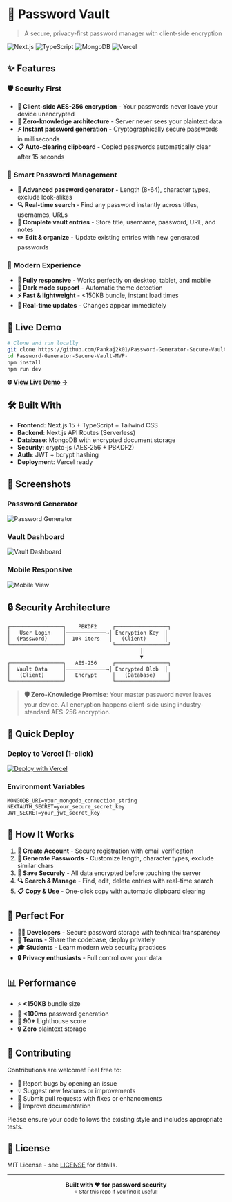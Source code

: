 # 🔐 Password Vault

> A secure, privacy-first password manager with client-side encryption

![Next.js](https://img.shields.io/badge/Next.js-15-black?logo=next.js)
![TypeScript](https://img.shields.io/badge/TypeScript-5-blue?logo=typescript)
![MongoDB](https://img.shields.io/badge/MongoDB-7-green?logo=mongodb)
![Vercel](https://img.shields.io/badge/Deploy-Vercel-black?logo=vercel)

## ✨ Features

### 🛡️ **Security First**
- **🔐 Client-side AES-256 encryption** - Your passwords never leave your device unencrypted
- **🔑 Zero-knowledge architecture** - Server never sees your plaintext data
- **⚡ Instant password generation** - Cryptographically secure passwords in milliseconds
- **📋 Auto-clearing clipboard** - Copied passwords automatically clear after 15 seconds

### 🎯 **Smart Password Management**
- **🎲 Advanced password generator** - Length (8-64), character types, exclude look-alikes
- **🔍 Real-time search** - Find any password instantly across titles, usernames, URLs
- **📝 Complete vault entries** - Store title, username, password, URL, and notes
- **✏️ Edit & organize** - Update existing entries with new generated passwords

### 🎨 **Modern Experience**
- **📱 Fully responsive** - Works perfectly on desktop, tablet, and mobile
- **🌙 Dark mode support** - Automatic theme detection
- **⚡ Fast & lightweight** - <150KB bundle, instant load times
- **🔄 Real-time updates** - Changes appear immediately

## 🚀 **Live Demo**

```bash
# Clone and run locally
git clone https://github.com/Pankaj2k01/Password-Generator-Secure-Vault-MVP-.git
cd Password-Generator-Secure-Vault-MVP-
npm install
npm run dev
```

**🌐 [View Live Demo →](https://your-deployed-app.vercel.app)**

## 🛠️ **Built With**

- **Frontend**: Next.js 15 + TypeScript + Tailwind CSS
- **Backend**: Next.js API Routes (Serverless)
- **Database**: MongoDB with encrypted document storage
- **Security**: crypto-js (AES-256 + PBKDF2)
- **Auth**: JWT + bcrypt hashing
- **Deployment**: Vercel ready

## 📸 **Screenshots**

### Password Generator
![Password Generator](https://via.placeholder.com/800x400/1f2937/ffffff?text=Password+Generator)

### Vault Dashboard
![Vault Dashboard](https://via.placeholder.com/800x400/1f2937/ffffff?text=Vault+Dashboard)

### Mobile Responsive
![Mobile View](https://via.placeholder.com/400x600/1f2937/ffffff?text=Mobile+View)

## 🔒 **Security Architecture**

```
┌─────────────────┐    PBKDF2     ┌─────────────────┐
│   User Login    │─────────────→│ Encryption Key  │
│  (Password)     │  10k iters   │   (Client)      │
└─────────────────┘               └─────────────────┘
                                           │
                                           ▼
┌─────────────────┐   AES-256     ┌─────────────────┐
│  Vault Data     │─────────────→│ Encrypted Blob  │
│   (Client)      │   Encrypt     │   (Database)    │
└─────────────────┘               └─────────────────┘
```

> **🛡️ Zero-Knowledge Promise**: Your master password never leaves your device. All encryption happens client-side using industry-standard AES-256 encryption.

## 🚀 **Quick Deploy**

### Deploy to Vercel (1-click)
[![Deploy with Vercel](https://vercel.com/button)](https://vercel.com/new/clone?repository-url=https://github.com/Pankaj2k01/Password-Generator-Secure-Vault-MVP-)

### Environment Variables
```env
MONGODB_URI=your_mongodb_connection_string
NEXTAUTH_SECRET=your_secure_secret_key
JWT_SECRET=your_jwt_secret_key
```

## 📱 **How It Works**

1. **🔐 Create Account** - Secure registration with email verification
2. **🎲 Generate Passwords** - Customize length, character types, exclude similar chars
3. **💾 Save Securely** - All data encrypted before touching the server
4. **🔍 Search & Manage** - Find, edit, delete entries with real-time search
5. **📋 Copy & Use** - One-click copy with automatic clipboard clearing

## 🎯 **Perfect For**

- **👨‍💻 Developers** - Secure password storage with technical transparency
- **🏢 Teams** - Share the codebase, deploy privately
- **🎓 Students** - Learn modern web security practices
- **🔒 Privacy enthusiasts** - Full control over your data

## 📊 **Performance**

- ⚡ **<150KB** bundle size
- 🚀 **<100ms** password generation
- 📱 **90+** Lighthouse score
- 🔒 **Zero** plaintext storage

## 🤝 **Contributing**

Contributions are welcome! Feel free to:
- 🐛 Report bugs by opening an issue
- 💡 Suggest new features or improvements
- 🔧 Submit pull requests with fixes or enhancements
- 📖 Improve documentation

Please ensure your code follows the existing style and includes appropriate tests.

## 📄 **License**

MIT License - see [LICENSE](LICENSE) for details.

---

<div align="center">
  <strong>Built with ❤️ for password security</strong><br>
  <sub>⭐ Star this repo if you find it useful!</sub>
</div>

